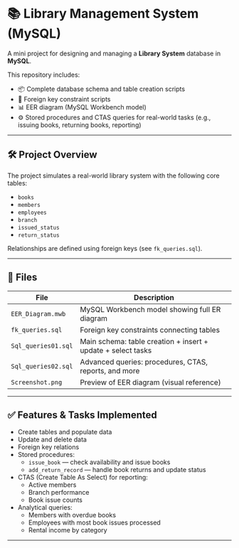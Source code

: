 # 📚 Library Management System (MySQL)

A mini project for designing and managing a **Library System** database in **MySQL**.

This repository includes:
- 📦 Complete database schema and table creation scripts
- 🔑 Foreign key constraint scripts
- 📊 EER diagram (MySQL Workbench model)
- ⚙️ Stored procedures and CTAS queries for real-world tasks (e.g., issuing books, returning books, reporting)

---

## 🛠️ Project Overview

The project simulates a real-world library system with the following core tables:
- `books`
- `members`
- `employees`
- `branch`
- `issued_status`
- `return_status`

Relationships are defined using foreign keys (see `fk_queries.sql`).

---

## 📂 Files

| File | Description |
|-----|-------------|
| `EER_Diagram.mwb` | MySQL Workbench model showing full ER diagram |
| `fk_queries.sql` | Foreign key constraints connecting tables |
| `Sql_queries01.sql` | Main schema: table creation + insert + update + select tasks |
| `Sql_queries02.sql` | Advanced queries: procedures, CTAS, reports, and more |
| `Screenshot.png` | Preview of EER diagram (visual reference) |

---

## ✅ Features & Tasks Implemented

- Create tables and populate data
- Update and delete data
- Foreign key relations
- Stored procedures:
  - `issue_book` — check availability and issue books
  - `add_return_record` — handle book returns and update status
- CTAS (Create Table As Select) for reporting:
  - Active members
  - Branch performance
  - Book issue counts
- Analytical queries:
  - Members with overdue books
  - Employees with most book issues processed
  - Rental income by category

---

